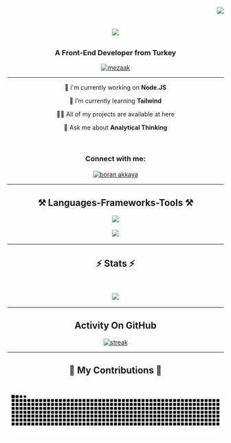 <img align="right" src="https://komarev.com/ghpvc/?username=Mezaak&color=blue" />

<h1 align="center">
    <img src="https://readme-typing-svg.herokuapp.com/?font=Righteous&size=35&center=true&vCenter=true&width=500&height=70&duration=4000&lines=Hi+There!+👋;+I'm+Boran+Akkaya!;" />
</h1>

<h3 align="center">A Front-End Developer from Turkey</h3>

[<p align="center"> <img src="https://github-profile-trophy.vercel.app/?username=mezaak" alt="mezaak" /></a> </p>](url)

<div align="center">
<hr>
    
 🧠 I'm currently working on **Node.JS**

🌱 I’m currently learning **Tailwind**

 👨‍💻 All of my projects are available at here

 💬 Ask me about **Analytical Thinking**

</div>

<br>

<h3 align="center">Connect with me:</h3>
<p align="center">
<a href="https://linkedin.com/in/boran-akkaya" target="blank"><img align="center" src="https://raw.githubusercontent.com/rahuldkjain/github-profile-readme-generator/master/src/images/icons/Social/linked-in-alt.svg" alt="boran akkaya" height="30" width="40" /></a>
</p>


<hr>
<h2 align="center">⚒️ Languages-Frameworks-Tools ⚒️</h2>
<div align="center">
<p> <a href="https://github.com/Mezaak"><img src="https://skillicons.dev/icons?i=vscode,github,git,npm,yarn,vite,html,css,js,express,nodejs,tailwind"> </a> </p>
    <p> <a href="https://github.com/Mezaak"><img src="https://skillicons.dev/icons?i=,bootstrap,ps,react,mongodb,ts,"> </a> </p>
</div>   
<hr>
<h2 align="center">⚡ Stats ⚡</h2>
<br>
<p align="center">
<img height="200px" src="https://github-readme-stats.vercel.app/api?username=Mezaak&hide_border=true&show_icons=true&count_private=true&theme=gruvbox&bg_color=151515">
</p>
<hr>
<h2 align="center">Activity On GitHub</h2>

<p align="center">
  <a href="https://github.com/Mezaak">      
<img title="stats" alt="streak" src="https://github-readme-streak-stats.herokuapp.com/?user=Mezaak&theme=dark&hide_border=true&stroke=f53b3b"/>
</a> 
</p>
<hr>
<div align="center">
<h2>🐍 My Contributions 🐍</h2>
<br>
<picture>
<source media="(prefers-color-scheme: dark)" srcset="https://raw.githubusercontent.com/Mezaak/Mezaak/output/github-contribution-grid-snake-dark.svg">
<source media="(prefers-color-scheme: light)" srcset="https://raw.githubusercontent.com/Mezaak/Mezaak/output/github-contribution-grid-snake.svg">
<img alt="github contribution grid snake animation" src="https://raw.githubusercontent.com/Mezaak/Mezaak/output/github-contribution-grid-snake.svg">
</picture>

<br/><br/><br/>
</div>



